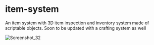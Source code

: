 # item-system
An item system with 3D item inspection and inventory system made of scriptable objects. Soon to be updated with a crafting system as well

![Screenshot_32](https://user-images.githubusercontent.com/129271569/229296961-f2f217bf-0c4a-4fcb-ae57-f493d977d8ac.png)
